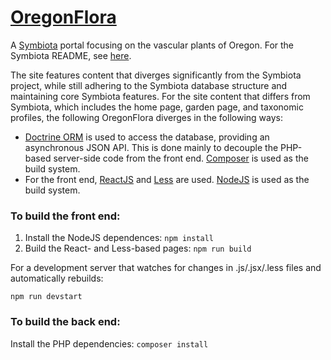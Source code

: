 # [OregonFlora](https://symbiota.oregonflora.org/portal/)

A [Symbiota](http://symbiota.org) portal focusing on the vascular plants of Oregon. For the Symbiota README, see 
[here](https://github.com/Symbiota/Symbiota/blob/master/docs/README.txt).

The site features content that diverges significantly from the Symbiota project, while still adhering to the 
Symbiota database structure and maintaining core Symbiota features.
For the site content that differs from Symbiota, which includes the home page, garden page, and taxonomic profiles,
the following OregonFlora diverges in the following ways: 
   - [Doctrine ORM](https://www.doctrine-project.org/projects/orm.html) is used to access the database, providing 
     an asynchronous JSON API. This is done mainly to decouple the PHP-based server-side code from the front end.
     [Composer](https://getcomposer.org/) is used as the build system.
   - For the front end, [ReactJS](https://reactjs.org) and [Less](http://lesscss.org/) are used. 
   [NodeJS](https://nodejs.org/) is used as the build system.

### To build the front end:
1. Install the NodeJS dependences: `npm install`
2. Build the React- and Less-based pages: `npm run build`

For a development server that watches for changes in .js/.jsx/.less files and automatically rebuilds:

`npm run devstart`

### To build the back end:
Install the PHP dependencies: `composer install`
